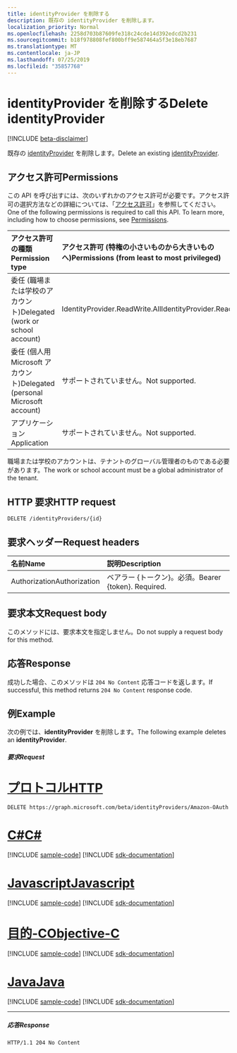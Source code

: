```yaml
---
title: identityProvider を削除する
description: 既存の identityProvider を削除します。
localization_priority: Normal
ms.openlocfilehash: 2258d703b87609fe318c24cde14d392edcd2b231
ms.sourcegitcommit: b18f978808fef800bff9e587464a5f3e18eb7687
ms.translationtype: MT
ms.contentlocale: ja-JP
ms.lasthandoff: 07/25/2019
ms.locfileid: "35857768"
---
```

# <a name="delete-identityprovider"></a><span data-ttu-id="07164-103">identityProvider を削除する</span><span class="sxs-lookup"><span data-stu-id="07164-103">Delete identityProvider</span></span>

[!INCLUDE [beta-disclaimer](../../includes/beta-disclaimer.md)]

<span data-ttu-id="07164-104">既存の [identityProvider](../resources/identityprovider.md) を削除します。</span><span class="sxs-lookup"><span data-stu-id="07164-104">Delete an existing [identityProvider](../resources/identityprovider.md).</span></span>

## <a name="permissions"></a><span data-ttu-id="07164-105">アクセス許可</span><span class="sxs-lookup"><span data-stu-id="07164-105">Permissions</span></span>

<span data-ttu-id="07164-p101">この API を呼び出すには、次のいずれかのアクセス許可が必要です。アクセス許可の選択方法などの詳細については、「[アクセス許可](/graph/permissions-reference)」を参照してください。</span><span class="sxs-lookup"><span data-stu-id="07164-p101">One of the following permissions is required to call this API. To learn more, including how to choose permissions, see [Permissions](/graph/permissions-reference).</span></span>

|<span data-ttu-id="07164-108">アクセス許可の種類</span><span class="sxs-lookup"><span data-stu-id="07164-108">Permission type</span></span>      | <span data-ttu-id="07164-109">アクセス許可 (特権の小さいものから大きいものへ)</span><span class="sxs-lookup"><span data-stu-id="07164-109">Permissions (from least to most privileged)</span></span>              |
|:--------------------|:---------------------------------------------------------|
|<span data-ttu-id="07164-110">委任 (職場または学校のアカウント)</span><span class="sxs-lookup"><span data-stu-id="07164-110">Delegated (work or school account)</span></span>|<span data-ttu-id="07164-111">IdentityProvider.ReadWrite.All</span><span class="sxs-lookup"><span data-stu-id="07164-111">IdentityProvider.ReadWrite.All</span></span>|
|<span data-ttu-id="07164-112">委任 (個人用 Microsoft アカウント)</span><span class="sxs-lookup"><span data-stu-id="07164-112">Delegated (personal Microsoft account)</span></span>| <span data-ttu-id="07164-113">サポートされていません。</span><span class="sxs-lookup"><span data-stu-id="07164-113">Not supported.</span></span>|
|<span data-ttu-id="07164-114">アプリケーション</span><span class="sxs-lookup"><span data-stu-id="07164-114">Application</span></span>|<span data-ttu-id="07164-115">サポートされていません。</span><span class="sxs-lookup"><span data-stu-id="07164-115">Not supported.</span></span>|

<span data-ttu-id="07164-116">職場または学校のアカウントは、テナントのグローバル管理者のものである必要があります。</span><span class="sxs-lookup"><span data-stu-id="07164-116">The work or school account must be a global administrator of the tenant.</span></span>

## <a name="http-request"></a><span data-ttu-id="07164-117">HTTP 要求</span><span class="sxs-lookup"><span data-stu-id="07164-117">HTTP request</span></span>

<!-- { "blockType": "ignored" } -->
```http
DELETE /identityProviders/{id}
```

## <a name="request-headers"></a><span data-ttu-id="07164-118">要求ヘッダー</span><span class="sxs-lookup"><span data-stu-id="07164-118">Request headers</span></span>

|<span data-ttu-id="07164-119">名前</span><span class="sxs-lookup"><span data-stu-id="07164-119">Name</span></span>|<span data-ttu-id="07164-120">説明</span><span class="sxs-lookup"><span data-stu-id="07164-120">Description</span></span>|
|:---------------|:----------|
|<span data-ttu-id="07164-121">Authorization</span><span class="sxs-lookup"><span data-stu-id="07164-121">Authorization</span></span>|<span data-ttu-id="07164-p102">ベアラー {トークン}。必須。</span><span class="sxs-lookup"><span data-stu-id="07164-p102">Bearer {token}. Required.</span></span>|

## <a name="request-body"></a><span data-ttu-id="07164-124">要求本文</span><span class="sxs-lookup"><span data-stu-id="07164-124">Request body</span></span>

<span data-ttu-id="07164-125">このメソッドには、要求本文を指定しません。</span><span class="sxs-lookup"><span data-stu-id="07164-125">Do not supply a request body for this method.</span></span>

## <a name="response"></a><span data-ttu-id="07164-126">応答</span><span class="sxs-lookup"><span data-stu-id="07164-126">Response</span></span>

<span data-ttu-id="07164-127">成功した場合、このメソッドは `204 No Content` 応答コードを返します。</span><span class="sxs-lookup"><span data-stu-id="07164-127">If successful, this method returns `204 No Content` response code.</span></span>

## <a name="example"></a><span data-ttu-id="07164-128">例</span><span class="sxs-lookup"><span data-stu-id="07164-128">Example</span></span>

<span data-ttu-id="07164-129">次の例では、**identityProvider** を削除します。</span><span class="sxs-lookup"><span data-stu-id="07164-129">The following example deletes an **identityProvider**.</span></span>

##### <a name="request"></a><span data-ttu-id="07164-130">要求</span><span class="sxs-lookup"><span data-stu-id="07164-130">Request</span></span>


# <a name="httptabhttp"></a>[<span data-ttu-id="07164-131">プロトコル</span><span class="sxs-lookup"><span data-stu-id="07164-131">HTTP</span></span>](#tab/http)
<!-- {
  "blockType": "request",
  "name": "delete_identityprovider"
}-->
```http
DELETE https://graph.microsoft.com/beta/identityProviders/Amazon-OAuth
```
# <a name="ctabcsharp"></a>[<span data-ttu-id="07164-132">C#</span><span class="sxs-lookup"><span data-stu-id="07164-132">C#</span></span>](#tab/csharp)
[!INCLUDE [sample-code](../includes/snippets/csharp/delete-identityprovider-csharp-snippets.md)]
[!INCLUDE [sdk-documentation](../includes/snippets/snippets-sdk-documentation-link.md)]

# <a name="javascripttabjavascript"></a>[<span data-ttu-id="07164-133">Javascript</span><span class="sxs-lookup"><span data-stu-id="07164-133">Javascript</span></span>](#tab/javascript)
[!INCLUDE [sample-code](../includes/snippets/javascript/delete-identityprovider-javascript-snippets.md)]
[!INCLUDE [sdk-documentation](../includes/snippets/snippets-sdk-documentation-link.md)]

# <a name="objective-ctabobjc"></a>[<span data-ttu-id="07164-134">目的-C</span><span class="sxs-lookup"><span data-stu-id="07164-134">Objective-C</span></span>](#tab/objc)
[!INCLUDE [sample-code](../includes/snippets/objc/delete-identityprovider-objc-snippets.md)]
[!INCLUDE [sdk-documentation](../includes/snippets/snippets-sdk-documentation-link.md)]

# <a name="javatabjava"></a>[<span data-ttu-id="07164-135">Java</span><span class="sxs-lookup"><span data-stu-id="07164-135">Java</span></span>](#tab/java)
[!INCLUDE [sample-code](../includes/snippets/java/delete-identityprovider-java-snippets.md)]
[!INCLUDE [sdk-documentation](../includes/snippets/snippets-sdk-documentation-link.md)]

---


##### <a name="response"></a><span data-ttu-id="07164-136">応答</span><span class="sxs-lookup"><span data-stu-id="07164-136">Response</span></span>

<!-- {
  "blockType": "response",
  "truncated": true
} -->
```http
HTTP/1.1 204 No Content
```

<!-- uuid: 8fcb5dbc-d5aa-4681-8e31-b001d5168d79
2015-10-25 14:57:30 UTC -->
<!--
{
  "type": "#page.annotation",
  "description": "Delete identityProvider",
  "keywords": "",
  "section": "documentation",
  "tocPath": "",
  "suppressions": [
  ]
}
-->
